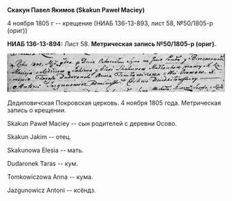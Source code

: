 **Скакун Павел Якимов (Skakun Paweł Maciey)**

4 ноября 1805 г -- крещение (НИАБ 136-13-893, лист 58, №50/1805-р
(ориг))

**НИАБ 136-13-894:** Лист 58. **Метрическая запись №50/1805-р (ориг).**

![](./media/7024cee8df1957024e3e59365503160d334f12e3.png)

Дедиловичская Покровская церковь. 4 ноября 1805 года. Метрическая запись
о крещении.

Skakun Paweł Maciey -- сын родителей с деревни Осовo.

Skakun Jakim -- отец.

Skakunowa Elesia -- мать.

Dudaronek Taras -- кум.

Tomkowiczowa Anna -- кума.

Jazgunowicz Antoni -- ксёндз.

